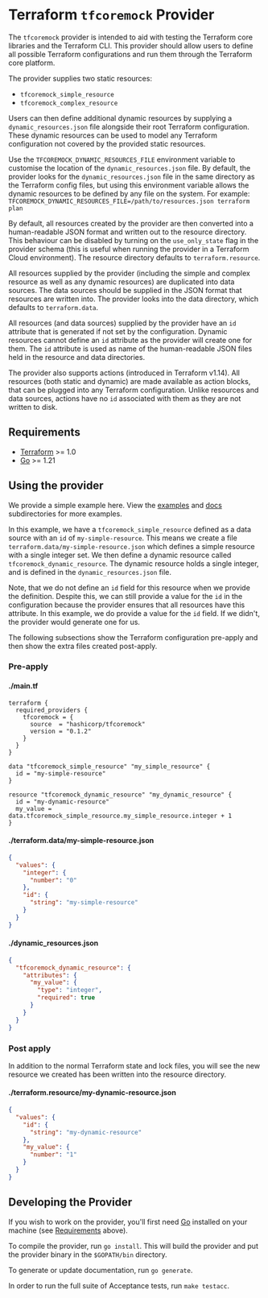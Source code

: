 # Terraform `tfcoremock` Provider

The `tfcoremock` provider is intended to aid with testing the Terraform core libraries
and the Terraform CLI. This provider should allow users to define all possible 
Terraform configurations and run them through the Terraform core platform.

The provider supplies two static resources:

- `tfcoremock_simple_resource`
- `tfcoremock_complex_resource`
 
Users can then define additional dynamic resources by supplying a 
`dynamic_resources.json` file alongside their root Terraform configuration. 
These dynamic resources can be used to model any Terraform configuration not
covered by the provided static resources.

Use the `TFCOREMOCK_DYNAMIC_RESOURCES_FILE` environment variable to customise 
the location of the `dynamic_resources.json` file. By default, the provider 
looks for the `dynamic_resources.json` file in the same directory as the 
Terraform config files, but using this environment variable allows the dynamic
resources to be defined by any file on the system. For example: 
`TFCOREMOCK_DYNAMIC_RESOURCES_FILE=/path/to/resources.json terraform plan`

By default, all resources created by the provider are then converted into a 
human-readable JSON format and written out to the resource directory. This 
behaviour can be disabled by turning on the `use_only_state` flag in the 
provider schema (this is useful when running the provider in a Terraform Cloud
environment). The resource directory defaults to `terraform.resource`.

All resources supplied by the provider (including the simple and 
complex resource as well as any dynamic resources) are duplicated into data 
sources. The data sources should be supplied in the JSON format that resources
are written into. The provider looks into the data directory, which defaults to
`terraform.data`.

All resources (and data sources) supplied by the provider have an `id` 
attribute that is generated if not set by the configuration. Dynamic resources 
cannot define an `id` attribute as the provider will create one for them. The 
`id` attribute is used as name of the human-readable JSON files held in the
resource and data directories.

The provider also supports actions (introduced in Terraform v1.14). All 
resources (both static and dynamic) are made available as action blocks, that 
can be plugged into any Terraform configuration. Unlike resources and data 
sources, actions have no `id` associated with them as they are not written to 
disk.

## Requirements

- [Terraform](https://www.terraform.io/downloads.html) >= 1.0
- [Go](https://golang.org/doc/install) >= 1.21

## Using the provider

We provide a simple example here. View the [examples](./examples) and 
[docs](./docs) subdirectories for more examples.

In this example, we have a `tfcoremock_simple_resource` defined as a data source with
an `id` of `my-simple-resource`. This means we create a file 
`terraform.data/my-simple-resource.json` which defines a simple resource with
a single integer set. We then define a dynamic resource called 
`tfcoremock_dynamic_resource`. The dynamic resource holds a single integer, and is 
defined in the `dynamic_resources.json` file.

Note, that we do not define an  `id` field for this resource when we provide the
definition. Despite this, we can still provide a value for the `id` in the
configuration because the provider ensures that all resources have this attribute.
In this example, we do provide a value for the `id` field. If we didn't, the provider
would generate one for us.

The following subsections show the Terraform configuration pre-apply and then
show the extra files created post-apply.

### Pre-apply

#### **./main.tf**
```hcl
terraform {
  required_providers {
    tfcoremock = {
      source  = "hashicorp/tfcoremock"
      version = "0.1.2"
    }
  }
}

data "tfcoremock_simple_resource" "my_simple_resource" {
  id = "my-simple-resource"
}

resource "tfcoremock_dynamic_resource" "my_dynamic_resource" {
  id = "my-dynamic-resource"
  my_value = data.tfcoremock_simple_resource.my_simple_resource.integer + 1
}
```

#### **./terraform.data/my-simple-resource.json**
```json
{
  "values": {
    "integer": {
      "number": "0"
    },
    "id": {
      "string": "my-simple-resource"
    }
  }
}
```

#### **./dynamic_resources.json**
```json
{
  "tfcoremock_dynamic_resource": {
    "attributes": {
      "my_value": {
        "type": "integer",
        "required": true
      }
    }
  }
}
```

### Post apply

In addition to the normal Terraform state and lock files, you will see the new
resource we created has been written into the resource directory.

#### **./terraform.resource/my-dynamic-resource.json**
```json
{
  "values": {
    "id": {
      "string": "my-dynamic-resource"
    },
    "my_value": {
      "number": "1"
    }
  }
}
```


## Developing the Provider

If you wish to work on the provider, you'll first need 
[Go](http://www.golang.org) installed on your machine 
(see [Requirements](#requirements) above).

To compile the provider, run `go install`. This will build the provider and put 
the provider binary in the `$GOPATH/bin` directory.

To generate or update documentation, run `go generate`.

In order to run the full suite of Acceptance tests, run `make testacc`.
